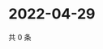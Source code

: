 # 2022-04-29

共 0 条

<!-- BEGIN WEIBO -->
<!-- 最后更新时间 Fri Apr 29 2022 05:11:29 GMT+0800 (China Standard Time) -->

<!-- END WEIBO -->

